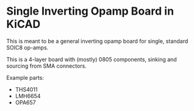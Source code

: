 # Single Inverting Opamp Board in KiCAD

This is meant to be a general inverting opamp board for single, standard SOIC8
op-amps.

This is a 4-layer board with (mostly) 0805 components, sinking and sourcing
from SMA connectors.

Example parts:

- THS4011
- LMH6654
- OPA657
